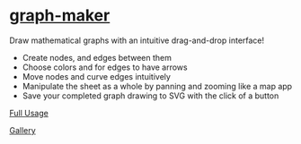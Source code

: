 # [graph-maker](https://gdtoprak.github.io/graph-maker)

Draw mathematical graphs with an intuitive drag-and-drop interface!

- Create nodes, and edges between them
- Choose colors and for edges to have arrows
- Move nodes and curve edges intuitively
- Manipulate the sheet as a whole by panning and zooming like a map app
- Save your completed graph drawing to SVG with the click of a button

[Full Usage](https://github.com/gdtoprak/graph-maker/wiki/Full-Usage)

[Gallery](https://github.com/gdtoprak/graph-maker/wiki/Gallery)
